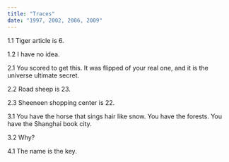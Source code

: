 ```yaml
---
title: "Traces"
date: "1997, 2002, 2006, 2009"
---
```


1.1 Tiger article is 6. 

1.2 I have no idea.

2.1 You scored to get this. It was flipped of your real one, and it is the universe ultimate secret.

2.2 Road sheep is 23. 

2.3 Sheeneen shopping center is 22.

3.1 You have the horse that sings hair like snow. You have the forests. You have the Shanghai book city.

3.2 Why?

4.1 The name is the key.
